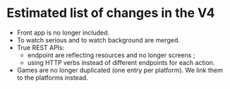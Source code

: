 # Estimated list of changes in the V4

* Front app is no longer included.
* To watch serious and to watch background are merged.
* True REST APIs:
  * endpoint are reflecting resources and no longer screens ;
  * using HTTP verbs instead of different endpoints for each action.
* Games are no longer duplicated (one entry per platform). We link them to the platforms instead.
